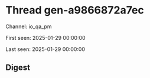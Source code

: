 # Thread gen-a9866872a7ec
Channel: io_qa_pm

First seen: 2025-01-29 00:00:00

Last seen: 2025-01-29 00:00:00

## Digest


